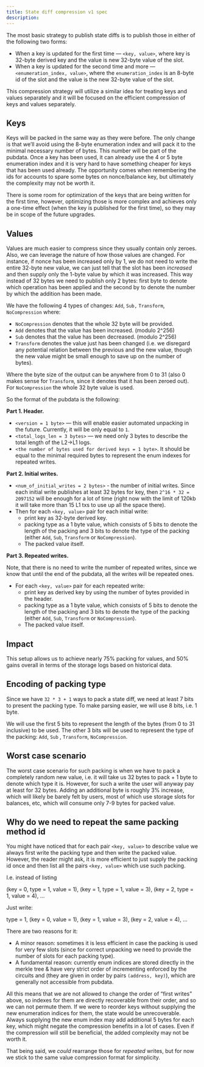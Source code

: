 ```yaml
---
title: State diff compression v1 spec
description:
---
```


The most basic strategy to publish state diffs is to publish those in either of the following two forms:

- When a key is updated for the first time — `<key, value>`, where key is 32-byte derived key
  and the value is new 32-byte value of the slot.
- When a key is updated for the second time and more — `<enumeration_index, value>`,
  where the `enumeration_index` is an 8-byte id of the slot and the value is the new 32-byte value of the slot.

This compression strategy will utilize a similar idea for treating keys and values separately
and it will be focused on the efficient compression of keys and values separately.

## Keys

Keys will be packed in the same way as they were before.
The only change is that we’ll avoid using the 8-byte enumeration index and will pack it to the minimal necessary number of bytes.
This number will be part of the pubdata.
Once a key has been used, it can already use the 4 or 5 byte enumeration index
and it is very hard to have something cheaper for keys that has been used already.
The opportunity comes when remembering the ids for accounts to spare some bytes on nonce/balance key,
but ultimately the complexity may not be worth it.

There is some room for optimization of the keys that are being written for the first time,
however, optimizing those is more complex and achieves only a one-time effect
(when the key is published for the first time), so they may be in scope of the future upgrades.

## Values

Values are much easier to compress since they usually contain only zeroes.
Also, we can leverage the nature of how those values are changed.
For instance, if nonce has been increased only by 1, we do not need to write the entire 32-byte new value,
we can just tell that the slot has been *increased* and then supply only the 1-byte value by which it was increased.
This way instead of 32 bytes we need to publish only 2 bytes: first byte to denote which operation has been applied
and the second by to denote the number by which the addition has been made.

We have the following 4 types of changes: `Add`, `Sub,` `Transform`, `NoCompression` where:

- `NoCompression` denotes that the whole 32 byte will be provided.
- `Add` denotes that the value has been increased. (modulo 2^256)
- `Sub` denotes that the value has been decreased. (modulo 2^256)
- `Transform` denotes the value just has been changed
  (i.e. we disregard any potential relation between the previous and the new value,
  though the new value might be small enough to save up on the number of bytes).

Where the byte size of the output can be anywhere from 0 to 31
(also 0 makes sense for `Transform`, since it denotes that it has been zeroed out).
For `NoCompression` the whole 32 byte value is used.

So the format of the pubdata is the following:

**Part 1. Header.**

- `<version = 1 byte>` — this will enable easier automated unpacking in the future. Currently, it will be only equal to `1`.
- `<total_logs_len = 3 bytes>` — we need only 3 bytes to describe the total length of the L2→L1 logs.
- `<the number of bytes used for derived keys = 1 byte>`. It should be equal to the minimal required bytes to represent the enum indexes for repeated writes.

**Part 2. Initial writes.**

- `<num_of_initial_writes = 2 bytes>` - the number of initial writes.
  Since each initial write publishes at least 32 bytes for key,
  then `2^16 * 32 = 2097152` will be enough for a lot of time
  (right now with the limit of 120kb it will take more than 15 L1 txs to use up all the space there).
- Then for each `<key, value>` pair for each initial write:
  - print key as 32-byte derived key.
  - packing type as a 1 byte value, which consists of 5 bits to denote the length of the packing
    and 3 bits to denote the type of the packing (either `Add`, `Sub`, `Transform` or `NoCompression`).
  - The packed value itself.

**Part 3. Repeated writes.**

Note, that there is no need to write the number of repeated writes,
since we know that until the end of the pubdata, all the writes will be repeated ones.

- For each `<key, value>` pair for each repeated write:
  - print key as derived key by using the number of bytes provided in the header.
  - packing type as a 1 byte value, which consists of 5 bits to denote the length of the packing
    and 3 bits to denote the type of the packing (either `Add`, `Sub`, `Transform` or `NoCompression`).
  - The packed value itself.

## Impact

This setup allows us to achieve nearly 75% packing for values, and 50% gains overall in terms of the storage logs based on historical data.

## Encoding of packing type

Since we have `32 * 3 + 1` ways to pack a state diff, we need at least 7 bits to present the packing type.
To make parsing easier, we will use 8 bits, i.e. 1 byte.

We will use the first 5 bits to represent the length of the bytes (from 0 to 31 inclusive) to be used.
The other 3 bits will be used to represent the type of the packing: `Add`, `Sub` , `Transform`, `NoCompression`.

## Worst case scenario

The worst case scenario for such packing is when we have to pack a completely random new value,
i.e. it will take us 32 bytes to pack + 1 byte to denote which type it is.
However, for such a write the user will anyway pay at least for 32 bytes.
Adding an additional byte is roughly 3% increase, which will likely be barely felt by users,
most of which use storage slots for balances, etc, which will consume only 7-9 bytes for packed value.

## Why do we need to repeat the same packing method id

You might have noticed that for each pair `<key, value>` to describe value
we always first write the packing type and then write the packed value.
However, the reader might ask, it is more efficient to just supply the packing id once
and then list all the pairs `<key, value>` which use such packing.

I.e. instead of listing

(key = 0, type = 1, value = 1), (key = 1, type = 1, value = 3), (key = 2, type = 1, value = 4), …

Just write:

type = 1, (key = 0, value = 1), (key = 1, value = 3), (key = 2, value = 4), …

There are two reasons for it:

- A minor reason: sometimes it is less efficient in case the packing is used for very few slots
  (since for correct unpacking we need to provide the number of slots for each packing type).
- A fundamental reason: currently enum indices are stored directly in the merkle tree &
  have very strict order of incrementing enforced by the circuits and (they are given in order by pairs `(address, key)`),
  which are generally not accessible from pubdata.

All this means that we are not allowed to change the order of “first writes” above,
so indexes for them are directly recoverable from their order, and so we can not permute them.
If we were to reorder keys without supplying the new enumeration indices for them, the state would be unrecoverable.
Always supplying the new enum index may add additional 5 bytes for each key,
which might negate the compression benefits in a lot of cases.
Even if the compression will still be beneficial, the added complexity may not be worth it.

That being said, we *could* rearrange those for *repeated* writes, but for now we stick to the same value compression format for simplicity.
